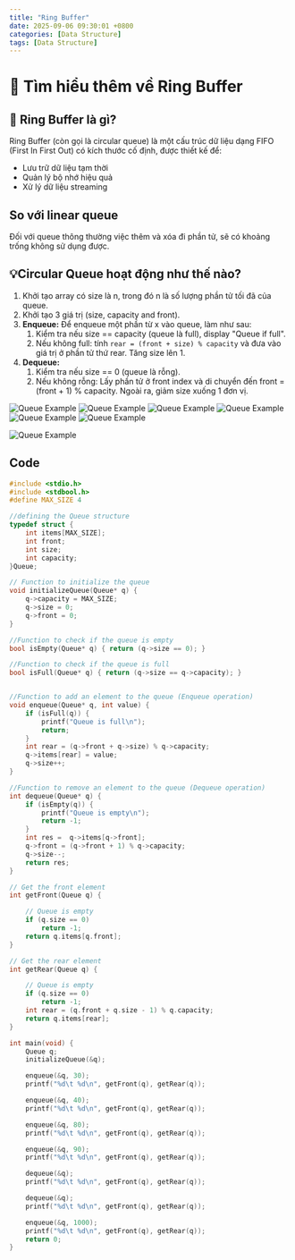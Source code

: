 ```yaml
---
title: "Ring Buffer"
date: 2025-09-06 09:30:01 +0800
categories: [Data Structure]
tags: [Data Structure]
---
```


# 🔄 Tìm hiểu thêm về Ring Buffer

## 📝 Ring Buffer là gì?

Ring Buffer (còn gọi là circular queue) là một cấu trúc dữ liệu dạng FIFO (First In First Out) có kích thước cố định, được thiết kế để:
- Lưu trữ dữ liệu tạm thời
- Quản lý bộ nhớ hiệu quả
- Xử lý dữ liệu streaming

## So với linear queue

Đối với queue thông thường việc thêm và xóa đi phần tử, sẽ có khoảng trống không sử dụng được.

## 💡Circular Queue hoạt động như thế nào?
1. Khởi tạo array có size là n, trong đó n là số lượng phần tử tối đã của queue.
2. Khởi tạo 3 giá trị (size, capacity and front).
3. **Enqueue:** Để enqueue một phần từ x vào queue, làm như sau:
    1. Kiểm tra nếu size ==  capacity (queue là full), display "Queue if full".
    2. Nếu không full: tính `rear = (front + size) % capacity` và đưa vào giá trị ở phần tử thứ rear. Tăng size lên 1.
4. **Dequeue:** 
    1. Kiểm tra nếu size == 0 (queue là rỗng).
    2. Nếu không rỗng: Lấy phần tử ở front index và di chuyển đến front = (front + 1) % capacity. Ngoài ra, giảm size xuống 1 đơn vị.

![Queue Example](/assets/DataStructure/RingBuffer/page1.png)
![Queue Example](/assets/DataStructure/RingBuffer/page2.png)
![Queue Example](/assets/DataStructure/RingBuffer/page3.png)
![Queue Example](/assets/DataStructure/RingBuffer/page4.png)
![Queue Example](/assets/DataStructure/RingBuffer/page5.png)
![Queue Example](/assets/DataStructure/RingBuffer/page6.png)

![Queue Example](/assets/DataStructure/RingBuffer/RingBuffer.png)

## Code

```c
#include <stdio.h>
#include <stdbool.h>
#define MAX_SIZE 4

//defining the Queue structure
typedef struct {
    int items[MAX_SIZE];
    int front;
    int size;
    int capacity;
}Queue;

// Function to initialize the queue
void initializeQueue(Queue* q) {
    q->capacity = MAX_SIZE;
    q->size = 0;
    q->front = 0;
}

//Function to check if the queue is empty
bool isEmpty(Queue* q) { return (q->size == 0); }

//Function to check if the queue is full
bool isFull(Queue* q) { return (q->size == q->capacity); }


//Function to add an element to the queue (Enqueue operation)
void enqueue(Queue* q, int value) {
    if (isFull(q)) {
        printf("Queue is full\n");
        return;
    }
    int rear = (q->front + q->size) % q->capacity;
    q->items[rear] = value;
    q->size++;
}

//Function to remove an element to the queue (Dequeue operation)
int dequeue(Queue* q) {
    if (isEmpty(q)) {
        printf("Queue is empty\n");
        return -1;
    }
    int res =  q->items[q->front];
    q->front = (q->front + 1) % q->capacity;
    q->size--;
    return res;
}

// Get the front element
int getFront(Queue q) {

    // Queue is empty
    if (q.size == 0)
        return -1;
    return q.items[q.front];
}

// Get the rear element
int getRear(Queue q) {

    // Queue is empty
    if (q.size == 0)
        return -1;
    int rear = (q.front + q.size - 1) % q.capacity;
    return q.items[rear];
}

int main(void) {
    Queue q;
    initializeQueue(&q);

    enqueue(&q, 30);
    printf("%d\t %d\n", getFront(q), getRear(q));

    enqueue(&q, 40);
    printf("%d\t %d\n", getFront(q), getRear(q));

    enqueue(&q, 80);
    printf("%d\t %d\n", getFront(q), getRear(q));

    enqueue(&q, 90);
    printf("%d\t %d\n", getFront(q), getRear(q));

    dequeue(&q);
    printf("%d\t %d\n", getFront(q), getRear(q));

    dequeue(&q);
    printf("%d\t %d\n", getFront(q), getRear(q));

    enqueue(&q, 1000);
    printf("%d\t %d\n", getFront(q), getRear(q));
    return 0;
}
```


